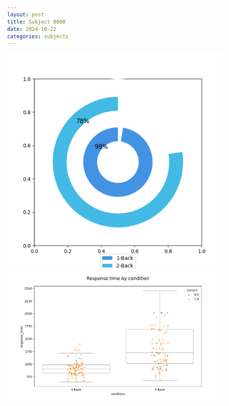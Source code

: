 ```yaml
---
layout: post
title: Subject 8000
date: 2024-10-22
categories: subjects
---
```


![](data/8000/run-21/8000_accuracy_by_condition.png)
![](data/8000/run-21/8000_response_time_by_condition.png)
